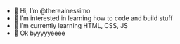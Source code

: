 - 👋 Hi, I’m @therealnessimo
- 👀 I’m interested in learning how to code and build stuff
- 🌱 I’m currently learning HTML, CSS, JS
- 💞️ Ok byyyyyeeee

<!---
therealnessimo/therealnessimo is a ✨ special ✨ repository because its `README.md` (this file) appears on your GitHub profile.
You can click the Preview link to take a look at your changes.
--->
